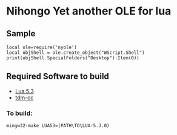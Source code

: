 Nihongo Yet another OLE for lua
===============================

Sample
------

    local ole=require('nyole')
    local objShell = ole.create_object("WScript.Shell")
    print(objShell.SpecialFolders("Desktop"):Item(0))

Required Software to build
--------------------------

- [Lua 5.3](http://www.lua.org/)
- [tdm-cc](http://tdm-gcc.tdragon.net/)

### To build:

    mingw32-make LUA53=(PATH\TO\LUA-5.3.0)
